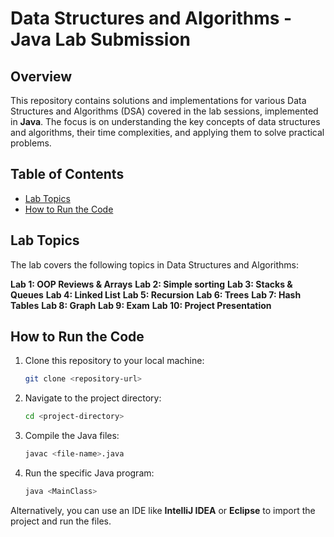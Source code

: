
# Data Structures and Algorithms - Java Lab Submission

## Overview

This repository contains solutions and implementations for various Data Structures and Algorithms (DSA) covered in the lab sessions, implemented in **Java**. The focus is on understanding the key concepts of data structures and algorithms, their time complexities, and applying them to solve practical problems.

## Table of Contents

- [Lab Topics](#lab-topics)
- [How to Run the Code](#how-to-run-the-code)

## Lab Topics

The lab covers the following topics in Data Structures and Algorithms:

**Lab 1: OOP Reviews & Arrays**
**Lab 2: Simple sorting**
**Lab 3: Stacks & Queues**
**Lab 4: Linked List**
**Lab 5: Recursion**
**Lab 6: Trees**
**Lab 7: Hash Tables**
**Lab 8: Graph**
**Lab 9: Exam**
**Lab 10: Project Presentation**

## How to Run the Code

1. Clone this repository to your local machine:
   ```bash
   git clone <repository-url>
   ```
2. Navigate to the project directory:
   ```bash
   cd <project-directory>
   ```
3. Compile the Java files:
   ```bash
   javac <file-name>.java
   ```
4. Run the specific Java program:
   ```bash
   java <MainClass>
   ```

Alternatively, you can use an IDE like **IntelliJ IDEA** or **Eclipse** to import the project and run the files.
